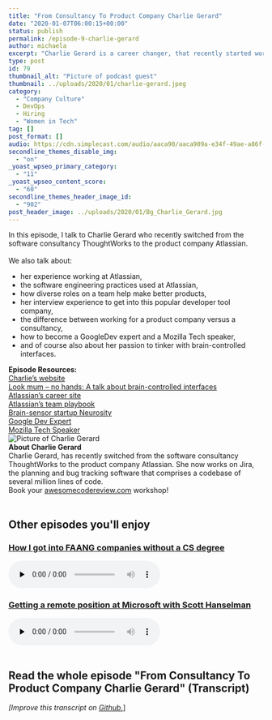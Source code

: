```yaml
---
title: "From Consultancy To Product Company Charlie Gerard"
date: "2020-01-07T06:00:15+00:00"
status: publish
permalink: /episode-9-charlie-gerard
author: michaela
excerpt: "Charlie Gerard is a career changer, that recently started working at Atlassian after working at ThoughWorks as a software consultant. In this episode, she talks with me about her hiring experience, the software engineering practices at this large tech company, and brain-controlled interfaces."
type: post
id: 79
thumbnail_alt: "Picture of podcast guest"
thumbnail: ../uploads/2020/01/charlie-gerard.jpeg
category:
  - "Company Culture"
  - DevOps
  - Hiring
  - "Women in Tech"
tag: []
post_format: []
audio: https://cdn.simplecast.com/audio/aaca90/aaca909a-e34f-49ae-a86f-f59e4fa807f0/3bf26b9b-29d2-4dc5-b651-bcb2a6edc8f8/charlie-gerard-9-ready_tc.mp3
secondline_themes_disable_img:
  - "on"
_yoast_wpseo_primary_category:
  - "11"
_yoast_wpseo_content_score:
  - "60"
secondline_themes_header_image_id:
  - "902"
post_header_image: ../uploads/2020/01/Bg_Charlie_Gerard.jpg
---
```


<div class="episode-about">
In this episode, I talk to Charlie Gerard who recently switched from the software consultancy ThoughtWorks to the product company Atlassian.
<br/> <br/>We also talk about:
<ul>
<li> her experience working at Atlassian,</li>
<li> the software engineering practices used at Atlassian,</li>
<li> how diverse roles on a team help make better products,</li>
<li> her interview experience to get into this popular developer tool company,</li>
<li> the difference between working for a product company versus a consultancy,</li>
<li> how to become a GoogleDev expert and a Mozilla Tech speaker,</li>
<li> and of course also about her passion to tinker with brain-controlled interfaces.</li>
</ul>
</div>
<div class=" episode-links">
<b>Episode Resources:</b><br/>
<a href="https://charliegerard.github.io/">Charlie’s website</a><br/>
<a href="https://www.youtube.com/watch?v=7KhFO-qCVyg">Look mum – no hands: A talk about brain-controlled interfaces</a><br/>
<a href="https://www.atlassian.com/company/careers/all-jobs">Atlassian’s career site</a><br/>
<a href="https://www.atlassian.com/team-playbook">Atlassian’s team playbook</a><br/>
<a href="https://neurosity.co/">Brain-sensor startup Neurosity</a><br/>
<a href="https://developers.google.com/community/experts">Google Dev Expert</a><br/>
<a href="https://events.mozilla.org/techspeakers">Mozilla Tech Speaker</a><br/>
</div>

<div class="row pt-2 align-items-center">
<div class="col-4 guest-picture">
<img src="../uploads/2020/01/charlie-gerard.jpeg" alt="Picture of Charlie Gerard"/>
</div>
<div class="col-8 guest-about">
<b>About Charlie Gerard</b><br/>
Charlie Gerard, has recently switched from the software consultancy ThoughtWorks to the product company Atlassian. She now works on Jira, the planning and bug tracking software that comprises a codebase of several million lines of code.
</div>
</div>

<div class="sponsorship">
Book your <a href="https://www.michaelagreiler.com/workshops">awesomecodereview.com</a> workshop!
</div>
<br/>
<div>
  <h2>Other episodes you'll enjoy</h2>
    <div class="row-md-6">
      <div class="row g-0 border rounded overflow-hidden flex-md-row mb-4 shadow-sm h-md-250 position-relative">
          <div class="col p-4 d-flex flex-column position-static">
            <h3 class="mb-0"><a href="https://software-engineering-unlocked.com/faang-job-without-cs-degree/">How I got into FAANG companies without a CS degree</a></h3>
  <audio controls preload="none">
                <source src="https://cdn.simplecast.com/audio/aaca909a-e34f-49ae-a86f-f59e4fa807f0/episodes/2ec3af9e-9a17-4ccd-95df-0e9b1a03ecc6/audio/66ec2bf9-b1d0-4ae3-868e-9017bb8cc4ee/default_tc.mp3" />
              </audio>
          </div>
        </div>
      </div>
    <div class="row-md-6">
      <div class="row g-0 border rounded overflow-hidden flex-md-row mb-4 shadow-sm h-md-250 position-relative">
          <div class="col p-4 d-flex flex-column position-static">
            <h3 class="mb-0"><a href="https://software-engineering-unlocked.com/episode-2-scott-hanselman/">Getting a remote position at Microsoft with Scott Hanselman</a></h3>
  <audio controls preload="none">
                <source src="https://cdn.simplecast.com/audio/aaca90/aaca909a-e34f-49ae-a86f-f59e4fa807f0/b94c57a5-9afe-4853-be2f-b4d147fb62bf/scott_episode2_ready_tc.mp3" />
              </audio>
          </div>
        </div>
      </div>
</div>
<br/>

## Read the whole episode "From Consultancy To Product Company Charlie Gerard" (Transcript)

_\[Improve this transcript on [Github](https://github.com/mgreiler/se-unlocked/tree/master/Transcripts)_[.](https://github.com/mgreiler/se-unlocked/tree/master/Transcripts)\]
